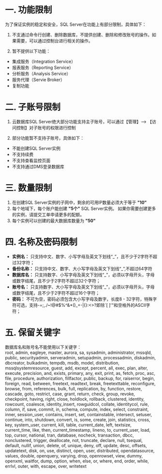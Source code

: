 # 一. 功能限制
为了保证实例的稳定和安全，SQL Server在功能上有部分限制，具体如下：

1.  不支通过命令行创建、删除数据库，不提供创建、删除和修改账号的操作。如果需要，可以通过控制台进行相关的操作。

2.  暂不提供以下功能：
- 集成服务（Integration Service）
- 报表服务（Reporting Service）
- 分析服务（Analysis Service）
- 服务代理（Servie Broker）
- 复制功能

# 二. 子账号限制

1. 云数据库SQL Server绝大部分功能支持主子账号，可以通过【管理】--> 【访问控制】对子账号的权限进行控制

2. 部分功能暂不支持子账号，具体如下：
- 不能创建SQL Server实例
- 不支持续费
- 不支持查看监控页面
- 不支持通过DMS登录数据库

# 三. 数量限制
1. 在创建SQL Server实例的子网中，剩余的可用IP数量必须大于等于 **"10"**
2. 每个地域下，每个账户能创建 **"5个"** SQL Server实例。 如果你需要创建更多的实例，请提交工单申请更多的配额。
3. 每个实例可以创建的最大数据库数量为 **"50"** 

# 四. 名称及密码限制

- **实例名：** 只支持中文、数字、小写字母及英文下划线“_”，且不少于2字符不超过32字符；
- **备份名称：** 只支持中文、数字、大小写字母及英文下划线“_”,不超过64字符
- **数据库名：** 只支持数字、小写字母及英文下划线“_”，必须以字母开头，字母或数字结尾，且不少于2字符不超过32个字符；
- **账号名：** 只支持数字、大小写字母及英文下划线“_”，必须以字母开头，字母或数字结尾，且不少于2字符不超过16个字符；
- **密码：** 不可为空，密码必须包含大小写字母及数字，长度8 - 32字符，特殊字符可选，支持-=;,./~!@#$%^&*()_+-|{}:<>?即除`[ ]'"和空格外的ASCII字符；

# 五. 保留关键字

数据库名和账号名不能使用以下关键字：<br>
root, admin, eagleye, master, aurora, sa, sysadmin, administrator, mssqld, public, securityadmin, serveradmin, setupadmin, processadmin, diskadmin, dbcreator, bulkadmin, tempdb, msdb, model, distribution, mssqlsystemresource, guest, add, except, percent, all, exec, plan, alter, execute, precision, and, exists, primary, any, exit, print, as, fetch, proc, asc, file, procedure, authorization, fillfactor, public, backup, for, raiserror, begin, foreign, read, between, freetext, readtext, break, freetexttable, reconfigure, browse, from, references, bulk, full, replication, by, function, restore, cascade, goto, restrict, case, grant, return, check, group, revoke, checkpoint, having, right, close, holdlock, rollback, clustered, identity, rowcount, coalesce, identity_insert, rowguidcol, collate, identitycol, rule, column, if, save, commit, in, schema, compute, index, select, constraint, inner, session_user, contains, insert, set, containstable, intersect, setuser, continue, into, shutdown, convert, is, some, create, join, statistics, cross, key, system_user, current, kill, table, current_date, left, textsize, current_time, like, then, current_timestamp, lineno, to, current_user, load, top, cursor, national, tran, database, nocheck, transaction, dbcc, nonclustered, trigger, deallocate, not, truncate, declare, null, tsequal, default, nullif, union, delete, of, unique, deny, off, update, desc, offsets, updatetext, disk, on, use, distinct, open, user, distributed, opendatasource, values, double, openquery, varying, drop, openrowset, view, dummy, openxml, waitfor, dump, option, when, else, or, where, end, order, while, errlvl, outer, with, escape, over, writetext
